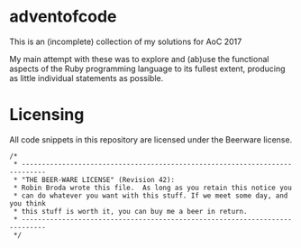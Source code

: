 # adventofcode

This is an (incomplete) collection of my solutions for AoC 2017

My main attempt with these was to explore and (ab)use the functional aspects of the Ruby programming language to its fullest extent, producing as little individual statements as possible.

# Licensing

All code snippets in this repository are licensed under the Beerware license.

```
/*
 * ----------------------------------------------------------------------------
 * "THE BEER-WARE LICENSE" (Revision 42):
 * Robin Broda wrote this file.  As long as you retain this notice you
 * can do whatever you want with this stuff. If we meet some day, and you think
 * this stuff is worth it, you can buy me a beer in return.
 * ----------------------------------------------------------------------------
 */
```
